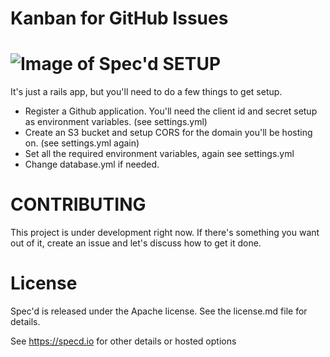 Kanban for GitHub Issues
========================
![Image of Spec'd](https://specd.io/specd.gif)
SETUP
=====
It's just a rails app, but you'll need to do a few things to get setup.
- Register a Github application.  You'll need the client id and secret setup as environment variables. (see settings.yml)
- Create an S3 bucket and setup CORS for the domain you'll be hosting on. (see settings.yml again)
- Set all the required environment variables, again see settings.yml
- Change database.yml if needed.

CONTRIBUTING
===========
This project is under development right now. If there's something you want out of it, create an issue and let's discuss how to get it done.

License
=======
Spec'd is released under the Apache license. See the license.md file for details.

See https://specd.io for other details or hosted options
